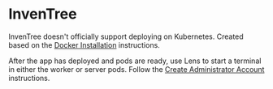 # InvenTree

InvenTree doesn't officially support deploying on Kubernetes.
Created based on the [Docker Installation](https://docs.inventree.org/en/stable/start/docker_install/#required-files) instructions.

After the app has deployed and pods are ready, use Lens to start a terminal in either the worker or server pods.
Follow the [Create Administrator Account](https://docs.inventree.org/en/stable/start/docker_install/#create-administrator-account) instructions.
